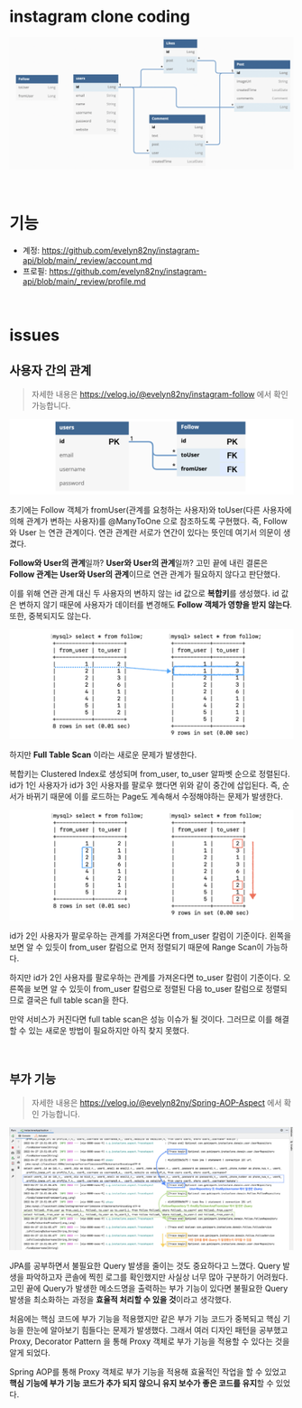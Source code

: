 # instagram clone coding

![png](/_image/diagram.png)

<br>

# 기능

- 계정: https://github.com/evelyn82ny/instagram-api/blob/main/_review/account.md
- 프로필: https://github.com/evelyn82ny/instagram-api/blob/main/_review/profile.md

<br>

# issues

## 사용자 간의 관계

> 자세한 내용은 https://velog.io/@evelyn82ny/instagram-follow 에서 확인 가능합니다.

![png](/_image/failed_attempt2_diagram.png)

초기에는 Follow 객체가 fromUser(관계를 요청하는 사용자)와 toUser(다른 사용자에 의해 관계가 변하는 사용자)를 @ManyToOne 으로 참조하도록 구현했다.
즉, Follow 와 User 는 연관 관계이다. 연관 관계란 서로가 연간이 있다는 뜻인데 여기서 의문이 생겼다.<br>

**Follow와 User의 관계**일까? **User와 User의 관계**일까?
고민 끝에 내린 결론은 **Follow 관계는 User와 User의 관계**이므로 연관 관계가 필요하지 않다고 판단했다.<br>

이를 위해 연관 관계 대신 두 사용자의 변하지 않는 id 값으로 **복합키**를 생성했다.
id 값은 변하지 않기 때문에 사용자가 데이터를 변경해도 **Follow 객체가 영향을 받지 않는다**.
또한, 중복되지도 않는다.
<br>

![png](/_image/clustered_index.png)

하지만 **Full Table Scan** 이라는 새로운 문제가 발생한다.<br>

복합키는 Clustered Index로 생성되며 from_user, to_user 알파벳 순으로 정렬된다. 
id가 1인 사용자가 id가 3인 사용자를 팔로우 했다면 위와 같이 중간에 삽입된다.
즉, 순서가 바뀌기 때문에 이를 로드하는 Page도 계속해서 수정해야하는 문제가 발생한다.
<br>

![png](/_image/full_table_scan.png)

id가 2인 사용자가 팔로우하는 관계를 가져온다면 from_user 칼럼이 기준이다. 
왼쪽을 보면 알 수 있듯이 from_user 칼럼으로 먼저 정렬되기 때문에 Range Scan이 가능하다.<br>

하지만 id가 2인 사용자를 팔로우하는 관계를 가져온다면 to_user 칼럼이 기준이다. 
오른쪽을 보면 알 수 있듯이 from_user 칼럼으로 정렬된 다음 to_user 칼럼으로 정렬되므로 결국은 full table scan을 한다.<br>

만약 서비스가 커진다면 full table scan은 성능 이슈가 될 것이다. 
그러므로 이를 해결할 수 있는 새로운 방법이 필요하지만 아직 찾지 못했다.

<br>

## 부가 기능

> 자세한 내용은 https://velog.io/@evelyn82ny/Spring-AOP-Aspect 에서 확인 가능합니다.

![png](/_image/TraceAspect_result.png)

JPA를 공부하면서 불필요한 Query 발생을 줄이는 것도 중요하다고 느꼈다.
Query 발생을 파악하고자 콘솔에 찍힌 로그를 확인했지만 사실상 너무 많아 구분하기 어려웠다.
고민 끝에 Query가 발생한 메소드명을 출력하는 부가 기능이 있다면 불필요한 Query 발생을 최소화하는 과정을 **효율적 처리할 수 있을 것**이라고 생각했다.<br>

처음에는 핵심 코드에 부가 기능을 적용했지만 같은 부가 기능 코드가 중복되고 핵심 기능을 한눈에 알아보기 힘들다는 문제가 발생했다.
그래서 여러 디자인 패턴을 공부했고 Proxy, Decorator Pattern 을 통해 Proxy 객체로 부가 기능을 적용할 수 있다는 것을 알게 되었다.<br>

Spring AOP를 통해 Proxy 객체로 부가 기능을 적용해 효율적인 작업을 할 수 있었고 **핵심 기능에 부가 기능 코드가 추가 되지 않으니 유지 보수가 좋은 코드를 유지**할 수 있었다.
